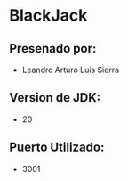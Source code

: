 # BlackJack

## Presenado por:
* Leandro Arturo Luis Sierra

## Version de JDK:
*  20

## Puerto Utilizado:
* 3001
